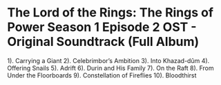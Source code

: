 # The Lord of the Rings: The Rings of Power Season 1 Episode 2 OST - Original Soundtrack (Full Album)
1). Carrying a Giant
2). Celebrimbor’s Ambition
3). Into Khazad-dûm
4). Offering Snails
5). Adrift
6). Durin and His Family
7). On the Raft
8). From Under the Floorboards
9). Constellation of Fireflies
10). Bloodthirst
